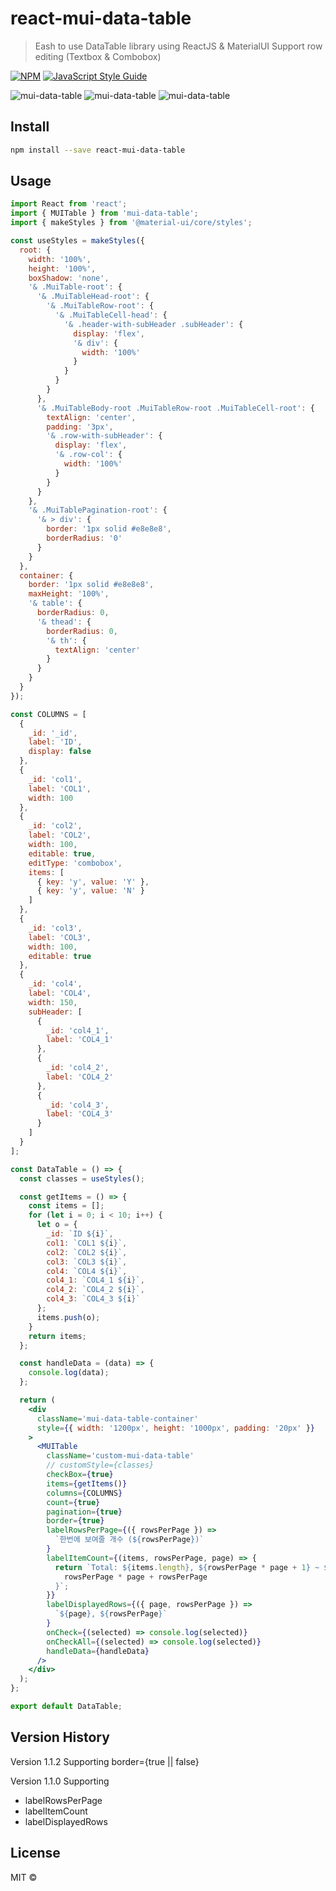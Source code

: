 # react-mui-data-table

> Eash to use DataTable library using ReactJS &amp; MaterialUI
Support row editing (Textbox & Combobox)

[![NPM](https://img.shields.io/npm/v/mui-data-table.svg)](https://www.npmjs.com/package/mui-data-table) [![JavaScript Style Guide](https://img.shields.io/badge/code_style-standard-brightgreen.svg)](https://standardjs.com)

![mui-data-table](https://user-images.githubusercontent.com/4275074/102190715-b6d41d80-3efb-11eb-9e78-0ecce6a821c6.png)
![mui-data-table](https://user-images.githubusercontent.com/4275074/102190733-bc316800-3efb-11eb-909a-859360c20fd6.png)
![mui-data-table](https://user-images.githubusercontent.com/4275074/102190745-c05d8580-3efb-11eb-9c3c-77026c14e6b5.png)

## Install

```bash
npm install --save react-mui-data-table
```

## Usage

```jsx
import React from 'react';
import { MUITable } from 'mui-data-table';
import { makeStyles } from '@material-ui/core/styles';

const useStyles = makeStyles({
  root: {
    width: '100%',
    height: '100%',
    boxShadow: 'none',
    '& .MuiTable-root': {
      '& .MuiTableHead-root': {
        '& .MuiTableRow-root': {
          '& .MuiTableCell-head': {
            '& .header-with-subHeader .subHeader': {
              display: 'flex',
              '& div': {
                width: '100%'
              }
            }
          }
        }
      },
      '& .MuiTableBody-root .MuiTableRow-root .MuiTableCell-root': {
        textAlign: 'center',
        padding: '3px',
        '& .row-with-subHeader': {
          display: 'flex',
          '& .row-col': {
            width: '100%'
          }
        }
      }
    },
    '& .MuiTablePagination-root': {
      '& > div': {
        border: '1px solid #e8e8e8',
        borderRadius: '0'
      }
    }
  },
  container: {
    border: '1px solid #e8e8e8',
    maxHeight: '100%',
    '& table': {
      borderRadius: 0,
      '& thead': {
        borderRadius: 0,
        '& th': {
          textAlign: 'center'
        }
      }
    }
  }
});

const COLUMNS = [
  {
    _id: '_id',
    label: 'ID',
    display: false
  },
  {
    _id: 'col1',
    label: 'COL1',
    width: 100
  },
  {
    _id: 'col2',
    label: 'COL2',
    width: 100,
    editable: true,
    editType: 'combobox',
    items: [
      { key: 'y', value: 'Y' },
      { key: 'y', value: 'N' }
    ]
  },
  {
    _id: 'col3',
    label: 'COL3',
    width: 100,
    editable: true
  },
  {
    _id: 'col4',
    label: 'COL4',
    width: 150,
    subHeader: [
      {
        _id: 'col4_1',
        label: 'COL4_1'
      },
      {
        _id: 'col4_2',
        label: 'COL4_2'
      },
      {
        _id: 'col4_3',
        label: 'COL4_3'
      }
    ]
  }
];

const DataTable = () => {
  const classes = useStyles();

  const getItems = () => {
    const items = [];
    for (let i = 0; i < 10; i++) {
      let o = {
        _id: `ID ${i}`,
        col1: `COL1 ${i}`,
        col2: `COL2 ${i}`,
        col3: `COL3 ${i}`,
        col4: `COL4 ${i}`,
        col4_1: `COL4_1 ${i}`,
        col4_2: `COL4_2 ${i}`,
        col4_3: `COL4_3 ${i}`
      };
      items.push(o);
    }
    return items;
  };

  const handleData = (data) => {
    console.log(data);
  };

  return (
    <div
      className='mui-data-table-container'
      style={{ width: '1200px', height: '1000px', padding: '20px' }}
    >
      <MUITable
        className='custom-mui-data-table'
        // customStyle={classes}
        checkBox={true}
        items={getItems()}
        columns={COLUMNS}
        count={true}
        pagination={true}
        border={true}
        labelRowsPerPage={({ rowsPerPage }) =>
          `한번에 보여줄 개수 (${rowsPerPage})`
        }
        labelItemCount={(items, rowsPerPage, page) => {
          return `Total: ${items.length}, ${rowsPerPage * page + 1} ~ ${
            rowsPerPage * page + rowsPerPage
          }`;
        }}
        labelDisplayedRows={({ page, rowsPerPage }) =>
          `${page}, ${rowsPerPage}`
        }
        onCheck={(selected) => console.log(selected)}
        onCheckAll={(selected) => console.log(selected)}
        handleData={handleData}
      />
    </div>
  );
};

export default DataTable;

```

## Version History
Version 1.1.2
Supporting
border={true || false}

Version 1.1.0
Supporting
- labelRowsPerPage
- labelItemCount
- labelDisplayedRows

## License

MIT © [](https://github.com/)
